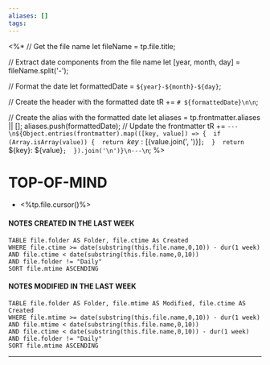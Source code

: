 ```yaml
---
aliases: []
tags: 
---
```


<%*
// Get the file name
let fileName = tp.file.title;

// Extract date components from the file name
let [year, month, day] = fileName.split('-');

// Format the date
let formattedDate = `${year}-${month}-${day}`;

// Create the header with the formatted date
tR += `# ${formattedDate}\n\n`;

// Create the alias with the formatted date 
let aliases = tp.frontmatter.aliases || []; 
aliases.push(formattedDate); 
// Update the frontmatter 
tR += `---\n${Object.entries(frontmatter).map(([key, value]) => { 
	if (Array.isArray(value)) { 
		return `${key}: [${value.join(', ')}]`; 
	} 
	return `${key}: ${value}`; 
}).join('\n')}\n---\n`;
%>
# TOP-OF-MIND
- <%tp.file.cursor()%> 
#### NOTES CREATED IN THE LAST WEEK
``` dataview
TABLE file.folder AS Folder, file.ctime As Created
WHERE file.ctime >= date(substring(this.file.name,0,10)) - dur(1 week) 
AND file.ctime < date(substring(this.file.name,0,10)) 
AND file.folder != "Daily"
SORT file.mtime ASCENDING
```

#### NOTES MODIFIED IN THE LAST WEEK
``` dataview
TABLE file.folder AS Folder, file.mtime AS Modified, file.ctime AS Created
WHERE file.mtime >= date(substring(this.file.name,0,10)) - dur(1 week)
AND file.mtime < date(substring(this.file.name,0,10))
AND file.ctime < date(substring(this.file.name,0,10)) - dur(1 week)
AND file.folder != "Daily"
SORT file.mtime ASCENDING
```
---
